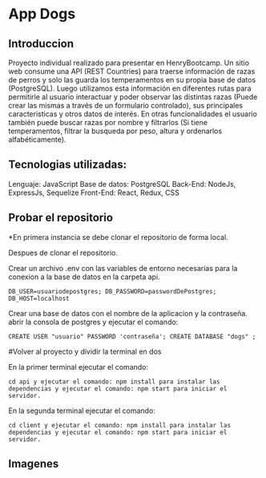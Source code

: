 # App Dogs

## Introduccion

Proyecto individual realizado para presentar en HenryBootcamp. Un sitio web consume una API (REST Countries) para traerse información de razas de perros y solo las guarda los temperamentos en su propia base de datos (PostgreSQL). Luego utilizamos esta información en diferentes rutas para permitirle al usuario interactuar y poder observar  las distintas razas (Puede crear las mismas a través de un formulario controlado), sus principales caracteristicas y otros datos de interés. En otras funcionalidades el usuario también puede buscar razas por nombre y filtrarlos (Si tiene temperamentos, filtrar la busqueda por peso, altura y ordenarlos alfabéticamente).

## Tecnologias utilizadas: 

Lenguaje: JavaScript
Base de datos: PostgreSQL
Back-End: NodeJs, ExpressJs, Sequelize
Front-End: React, Redux, CSS

## Probar el repositorio

*En primera instancia se debe clonar el repositorio de forma local.

Despues de clonar el repositorio.

Crear un archivo .env con las variables de entorno necesarias para la conexion a la base de datos en la carpeta api.
        
    DB_USER=usuariodepostgres; DB_PASSWORD=passwordDePostgres; DB_HOST=localhost

Crear una base de datos con el nombre de la aplicacion y la contraseña. abrir la consola de postgres y ejecutar el comando:
        
    CREATE USER "usuario" PASSWORD 'contraseña'; CREATE DATABASE "dogs" ;
    

#Volver al proyecto y dividir la terminal en dos
    
En la primer terminal ejecutar el comando:
    
    cd api y ejecutar el comando: npm install para instalar las dependencias y ejecutar el comando: npm start para iniciar el servidor.
    
    
En la segunda terminal ejecutar el comando: 
    
    
    cd client y ejecutar el comando: npm install para instalar las dependencias y ejecutar el comando: npm start para iniciar el servidor.


## Imagenes 
